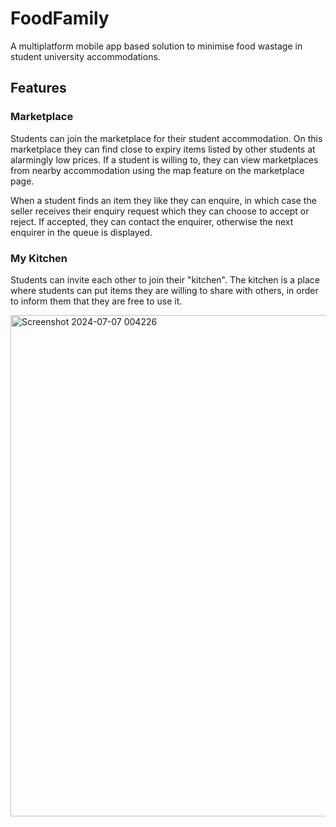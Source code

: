 # FoodFamily

A multiplatform mobile app based solution to minimise food wastage in student university accommodations.

## Features

### Marketplace

Students can join the marketplace for their student accommodation. On this marketplace they can find close to expiry items listed by other students at alarmingly low prices.
If a student is willing to, they can view marketplaces from nearby accommodation using the map feature on the marketplace page.

When a student finds an item they like they can enquire, in which case the seller receives their enquiry request which they can choose to accept or reject. If accepted, they
can contact the enquirer, otherwise the next enquirer in the queue is displayed.

### My Kitchen

Students can invite each other to join their "kitchen". The kitchen is a place where students can put items they are willing to share with others, in order to inform them that
they are free to use it.

<img width="802" alt="Screenshot 2024-07-07 004226" src="https://github.com/aaryanp2904/FoodFamily/assets/64792565/94a22525-09c0-4e50-8fc4-e1775a89c34c">
